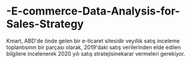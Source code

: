 # -E-commerce-Data-Analysis-for-Sales-Strategy
Kmart, ABD'de önde gelen bir e-ticaret sitesidir veyıllık satış inceleme toplantısının bir parçası olarak, 2019'daki satış verilerinden elde edilen bilgilere incelenerek 2020 yılı satış stratejisinekarar vermeleri gerekiyor.

